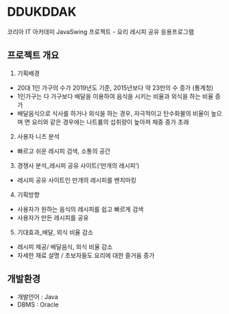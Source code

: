 # DDUKDDAK
코리아 IT 아카데미 JavaSwing 프로젝트 - 요리 레시피 공유 응용프로그램
## 프로젝트 개요
1. 기획배경
- 20대 1인 가구의 수가 2019년도 기준, 2015년보다 약 23만의 수 증가 (통계청)
- 1인가구는 다 가구보다 배달을 이용하여 음식을 시키는 비율과 외식을 하는 비율 증가
- 배달음식으로 식사를 하거나 외식을 하는 경우, 자극적이고 탄수화물의 비율이 높으며 면 요리와 같은 경우에는 나트륨의 섭취량이 높아져 체중 증가 초래

2. 사용자 니즈 분석
- 빠르고 쉬운 레시피 검색, 소통의 공간 

3. 경쟁사 분석_레시피 공유 사이트(‘만개의 레시피’)
- 레시피 공유 사이트인 만개의 레시피를 벤치마킹

4. 기획방향
- 사용자가 원하는 음식의 레시피를 쉽고 빠르게 검색
- 사용자가 만든 레시피를 공유

5. 기대효과_배달, 외식 비율 감소
- 레시피 제공/ 배달음식, 외식 비율 감소
- 자세한 재료 설명 / 초보자들도 요리에 대한 즐거움 증가
## 개발환경
- 개발언어 : Java
- DBMS : Oracle
